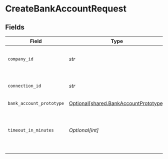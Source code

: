 # CreateBankAccountRequest


## Fields

| Field                                                                                | Type                                                                                 | Required                                                                             | Description                                                                          | Example                                                                              |
| ------------------------------------------------------------------------------------ | ------------------------------------------------------------------------------------ | ------------------------------------------------------------------------------------ | ------------------------------------------------------------------------------------ | ------------------------------------------------------------------------------------ |
| `company_id`                                                                         | *str*                                                                                | :heavy_check_mark:                                                                   | Unique identifier for a company.                                                     | 8a210b68-6988-11ed-a1eb-0242ac120002                                                 |
| `connection_id`                                                                      | *str*                                                                                | :heavy_check_mark:                                                                   | Unique identifier for a connection.                                                  | 2e9d2c44-f675-40ba-8049-353bfcb5e171                                                 |
| `bank_account_prototype`                                                             | [Optional[shared.BankAccountPrototype]](../../models/shared/bankaccountprototype.md) | :heavy_minus_sign:                                                                   | N/A                                                                                  |                                                                                      |
| `timeout_in_minutes`                                                                 | *Optional[int]*                                                                      | :heavy_minus_sign:                                                                   | Time limit for the push operation to complete before it is timed out.                |                                                                                      |